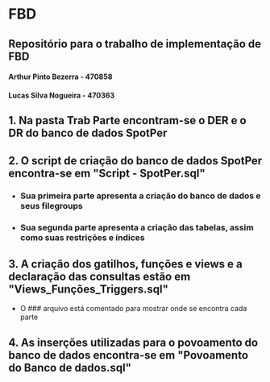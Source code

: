 # FBD
## Repositório para o trabalho de implementação de FBD
#### Arthur Pinto Bezerra - 470858
#### Lucas Silva Nogueira - 470363

## 1. Na pasta Trab Parte encontram-se o DER e o DR do banco de dados SpotPer

## 2. O script de criação do banco de dados SpotPer encontra-se em "Script - SpotPer.sql"
   - ### Sua primeira parte apresenta a criação do banco de dados e seus filegroups
   - ### Sua segunda parte apresenta a criação das tabelas, assim como suas restrições e índices

## 3. A criação dos gatilhos, funções e views e a declaração das consultas estão em "Views_Funções_Triggers.sql"
   - O ### arquivo está comentado para mostrar onde se encontra cada parte

## 4. As inserções utilizadas para o povoamento do banco de dados encontra-se em "Povoamento do Banco de dados.sql"
